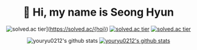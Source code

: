 <div align=center>
  
<h1>👋 Hi, my name is Seong Hyun </h1>

![solved.ac tier](http://mazassumnida.wtf/api/generate_badge?boj={hoi})](https://solved.ac/{hoi})
[![solved.ac tier](http://mazassumnida.wtf/api/v2/generate_badge?boj={hoi})](https://solved.ac/{hoi})
[![solved.ac tier](http://mazassumnida.wtf/api/mini/generate_badge?boj={hoi})](https://solved.ac/{hoi})

![youryu0212's github stats](https://github-readme-stats.vercel.app/api?username=youryu0212&show_icons=true)
[![youryu0212's github stats](https://github-readme-stats.vercel.app/api/top-langs/?username=youryu0212&show_icons=true&hide_border=true&title_color=004386&icon_color=004386&layout=compact)](https://github.com/youryu0212)

</div>
